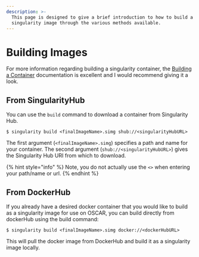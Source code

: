 ```yaml
---
description: >-
  This page is designed to give a brief introduction to how to build a
  singularity image through the various methods available.
---
```


# Building Images

For more information regarding building a singularity container, the [Building a Container](https://singularity.lbl.gov/docs-build-container) documentation is excellent and I would recommend giving it a look.

## From SingularityHub

You can use the `build` command to download a container from Singularity Hub.

```text
$ singularity build <finalImageName>.simg shub://<singularityHubURL>
```

The first argument \(`<finalImageName>.simg`\) specifies a path and name for your container. The second argument \(`shub://<singularityHubURL>`\) gives the Singularity Hub URI from which to download.

{% hint style="info" %}
Note, you do not actually use the `<>` when entering your path/name or url.
{% endhint %}

## From DockerHub

If you already have a desired docker container that you would like to build as a singularity image for use on OSCAR, you can build directly from dockerHub using the build command:

```text
$ singularity build <finalImageName>.simg docker://<dockerHubURL>
```

This will pull the docker image from DockerHub and build it as a singularity image locally.

